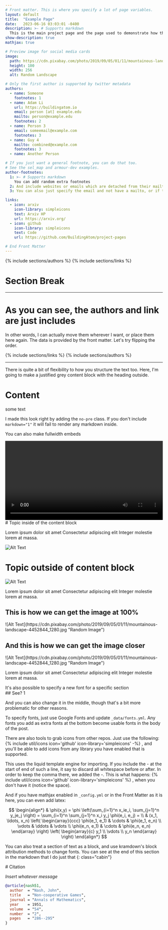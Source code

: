 ```yaml
---
# Front matter. This is where you specify a lot of page variables.
layout: default
title:  "Example Page"
date:   2023-06-16 03:03:01 -0400
description: >- # Supports markdown
  This is the main project page and the page used to demonstrate how this works with all of the options for the Front Matter present
show-description: true
mathjax: true

# Preview image for social media cards
image:
  path: https://cdn.pixabay.com/photo/2019/09/05/01/11/mountainous-landscape-4452844_1280.jpg
  height: 100
  width: 256
  alt: Random Landscape

# Only the first author is supported by twitter metadata
authors:
  - name: Someone
    footnotes: 1
  - name: Adam Li
    url: https://buildingatom.io
    email: person [at] example.edu
    mailto: person@example.edu
    footnotes: 2
  - name: Person 3
    email: someemail@example.com
    footnotes: 3
  - name: Guy 4
    mailto: combined@example.com
    footnotes: 3
  - name: Another Person

# If you just want a general footnote, you can do that too.
# See the sel_map and armour-dev examples.
author-footnotes:
  1: >- # Supports markdown
    You can add random extra footnotes
  2: And include websites or emails which are detached from their mailto
  3: You can also just specify the email and not have a mailto, or if there's a mailto you want to use, you can specify only that

links:
  - icon: arxiv
    icon-library: simpleicons
    text: Arxiv HP
    url: https://arxiv.org/
  - icon: github
    icon-library: simpleicons
    text: Code
    url: https://github.com/BuildingAtom/project-pages

# End Front Matter
---
```


{% include sections/authors %}
{% include sections/links %}

# Section Break
---

# As you can see, the authors and link are just includes

In other words, I can actually move them wherever I want, or place them here again.
The data is provided by the front matter.
Let's try flipping the order.

{% include sections/links %}
{% include sections/authors %}

---

There is quite a bit of flexibility to how you structure the text too.
Here, I'm going to make a justified grey content block with the heading outside.

# Content
<div markdown="1" class="content-block grey justify no-pre">
some text
</div>

I made this look right by adding the `no-pre` class.
If you don't include `markdown="1"` it will fail to render any markdown inside.

You can also make fullwidth embeds
<div class="fullwidth">
<video controls="" width="100%" style="background-color:black;"></video>
</div>

<div markdown="1" class="content-block grey justify">
# Topic inside of the content block

Lorem ipsum dolor sit amet Consectetur adipiscing elit Integer molestie lorem at massa.

![Alt Text](https://cdn.pixabay.com/photo/2019/09/05/01/11/mountainous-landscape-4452844_1280.jpg "Random Image")
</div>

# Topic outside of content block

![Alt Text](https://cdn.pixabay.com/photo/2019/09/05/01/11/mountainous-landscape-4452844_1280.jpg "Random Image")

Lorem ipsum dolor sit amet Consectetur adipiscing elit Integer molestie lorem at massa.

## This is how we can get the image at 100%

<div markdown="1" class="fullwidth">
![Alt Text](https://cdn.pixabay.com/photo/2019/09/05/01/11/mountainous-landscape-4452844_1280.jpg "Random Image")
</div>

## And this is how we can get the image closer

<div markdown="1" class="no-pre">
![Alt Text](https://cdn.pixabay.com/photo/2019/09/05/01/11/mountainous-landscape-4452844_1280.jpg "Random Image")
</div>

Lorem ipsum dolor sit amet Consectetur adipiscing elit Integer molestie lorem at massa.

<div markdown="1" class="cabin">
It's also possible to specify a new font for a specific section
</div>

<div markdown="1" class="jp">
## See? 1
</div>

And you can also <span class="cabin">change it in the middle</span>, though that's a bit more problematic for other reasons.

To specify fonts, just use Google Fonts and update `_data/fonts.yml`.
Any fonts you add as extra fonts at the bottom become usable fonts in the body of the post.

There are also tools to grab icons from other repos.
Just use the following:
{% include util/icons icon='github' icon-library='simpleicons' -%}
, and you'll be able to add icons from any library you have enabled that is supported.

This uses the liquid template engine for importing.
If you include the - at the start of end of such a line, it say to discard all whitespace before or after.
In order to keep the comma there, we added the -.
This is what happens:
{% include util/icons icon='github' icon-library='simpleicons' %}
, when you don't have it (notice the space).

And if you have mathjax enabled in `_config.yml` or in the Front Matter as it is here, you can even add latex:

$$
\begin{align*}
  & \phi(x,y) = \phi \left(\sum_{i=1}^n x_ie_i, \sum_{j=1}^n y_je_j \right)
  = \sum_{i=1}^n \sum_{j=1}^n x_i y_j \phi(e_i, e_j) = \\
  & (x_1, \ldots, x_n) \left( \begin{array}{ccc}
      \phi(e_1, e_1) & \cdots & \phi(e_1, e_n) \\
      \vdots & \ddots & \vdots \\
      \phi(e_n, e_1) & \cdots & \phi(e_n, e_n)
    \end{array} \right)
  \left( \begin{array}{c}
      y_1 \\
      \vdots \\
      y_n
    \end{array} \right)
\end{align*}
$$


You can also treat a section of text as a block, and use kramdown's block attribution methods to change fonts.
You can see at the end of this section in the markdown that I do just that
{: class="cabin"}

<div markdown="1" class="content-block grey justify">
# Citation

*Insert whatever message*

```bibtex
@article{nash51,
  author  = "Nash, John",
  title   = "Non-cooperative Games",
  journal = "Annals of Mathematics",
  year    = 1951,
  volume  = "54",
  number  = "2",
  pages   = "286--295"
}
```
</div>